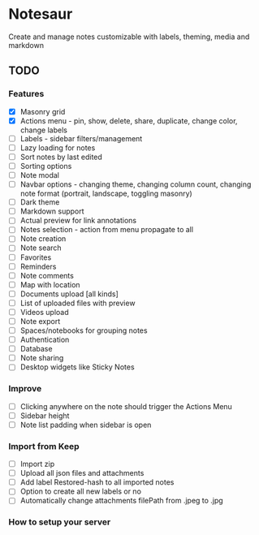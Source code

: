 # Notesaur

Create and manage notes customizable with labels, theming, media and markdown

## TODO

### Features

-   [x] Masonry grid
-   [x] Actions menu - pin, show, delete, share, duplicate, change color, change labels
-   [ ] Labels - sidebar filters/management
-   [ ] Lazy loading for notes
-   [ ] Sort notes by last edited
-   [ ] Sorting options
-   [ ] Note modal
-   [ ] Navbar options - changing theme, changing column count, changing note format (portrait, landscape, toggling masonry)
-   [ ] Dark theme
-   [ ] Markdown support
-   [ ] Actual preview for link annotations
-   [ ] Notes selection - action from menu propagate to all
-   [ ] Note creation
-   [ ] Note search
-   [ ] Favorites
-   [ ] Reminders
-   [ ] Note comments
-   [ ] Map with location
-   [ ] Documents upload [all kinds]
-   [ ] List of uploaded files with preview
-   [ ] Videos upload
-   [ ] Note export
-   [ ] Spaces/notebooks for grouping notes
-   [ ] Authentication
-   [ ] Database
-   [ ] Note sharing
-   [ ] Desktop widgets like Sticky Notes

### Improve

-   [ ] Clicking anywhere on the note should trigger the Actions Menu
-   [ ] Sidebar height
-   [ ] Note list padding when sidebar is open

### Import from Keep

-   [ ] Import zip
-   [ ] Upload all json files and attachments
-   [ ] Add label Restored-hash to all imported notes
-   [ ] Option to create all new labels or no
-   [ ] Automatically change attachments filePath from .jpeg to .jpg

### How to setup your server
